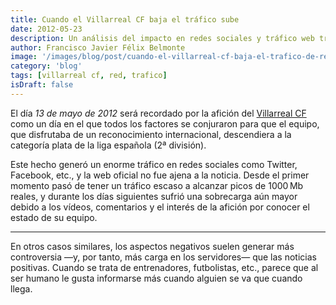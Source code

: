 ```yaml
---
title: Cuando el Villarreal CF baja el tráfico sube
date: 2012-05-23
description: Un análisis del impacto en redes sociales y tráfico web tras el descenso del Villarreal CF a la segunda división, destacando cómo las noticias negativas generan mayor interacción.
author: Francisco Javier Félix Belmonte
image: '/images/blog/post/cuando-el-villarreal-cf-baja-el-trafico-de-red-sube.webp'
category: 'blog'
tags: [villarreal cf, red, trafico]
isDraft: false
---
```


El día *13 de mayo de 2012* será recordado por la afición del [Villarreal CF](http://www.villarrealcf.es) como un día en el que todos los factores se conjuraron para que el equipo, que disfrutaba de un reconocimiento internacional, descendiera a la categoría plata de la liga española (2ª división).

Este hecho generó un enorme tráfico en redes sociales como Twitter, Facebook, etc., y la web oficial no fue ajena a la noticia. Desde el primer momento pasó de tener un tráfico escaso a alcanzar picos de 1000 Mb reales, y durante los días siguientes sufrió una sobrecarga aún mayor debido a los vídeos, comentarios y el interés de la afición por conocer el estado de su equipo.

---

En otros casos similares, los aspectos negativos suelen generar más controversia —y, por tanto, más carga en los servidores— que las noticias positivas. Cuando se trata de entrenadores, futbolistas, etc., parece que al ser humano le gusta informarse más cuando alguien se va que cuando llega.
